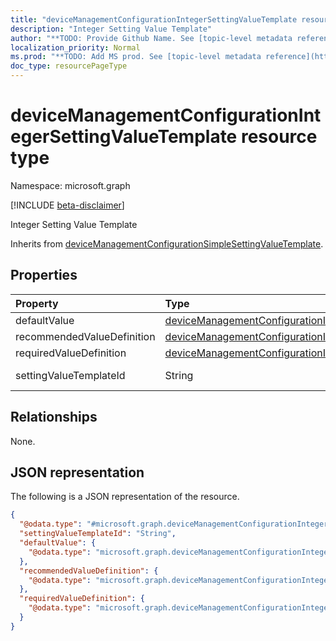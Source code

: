 ```yaml
---
title: "deviceManagementConfigurationIntegerSettingValueTemplate resource type"
description: "Integer Setting Value Template"
author: "**TODO: Provide Github Name. See [topic-level metadata reference](https://msgo.azurewebsites.net/add/document/guidelines/metadata.html#topic-level-metadata)**"
localization_priority: Normal
ms.prod: "**TODO: Add MS prod. See [topic-level metadata reference](https://msgo.azurewebsites.net/add/document/guidelines/metadata.html#topic-level-metadata)**"
doc_type: resourcePageType
---
```


# deviceManagementConfigurationIntegerSettingValueTemplate resource type

Namespace: microsoft.graph

[!INCLUDE [beta-disclaimer](../../includes/beta-disclaimer.md)]

Integer Setting Value Template


Inherits from [deviceManagementConfigurationSimpleSettingValueTemplate](../resources/devicemanagementconfigurationsimplesettingvaluetemplate.md).

## Properties
|Property|Type|Description|
|:---|:---|:---|
|defaultValue|[deviceManagementConfigurationIntegerSettingValueDefaultTemplate](../resources/devicemanagementconfigurationintegersettingvaluedefaulttemplate.md)|Integer Setting Value Default Template.|
|recommendedValueDefinition|[deviceManagementConfigurationIntegerSettingValueDefinitionTemplate](../resources/devicemanagementconfigurationintegersettingvaluedefinitiontemplate.md)|Recommended value definition.|
|requiredValueDefinition|[deviceManagementConfigurationIntegerSettingValueDefinitionTemplate](../resources/devicemanagementconfigurationintegersettingvaluedefinitiontemplate.md)|Required value definition.|
|settingValueTemplateId|String|Setting Value Template Id Inherited from [deviceManagementConfigurationSimpleSettingValueTemplate](../resources/devicemanagementconfigurationsimplesettingvaluetemplate.md).|

## Relationships
None.

## JSON representation
The following is a JSON representation of the resource.
<!-- {
  "blockType": "resource",
  "@odata.type": "microsoft.graph.deviceManagementConfigurationIntegerSettingValueTemplate"
}
-->
``` json
{
  "@odata.type": "#microsoft.graph.deviceManagementConfigurationIntegerSettingValueTemplate",
  "settingValueTemplateId": "String",
  "defaultValue": {
    "@odata.type": "microsoft.graph.deviceManagementConfigurationIntegerSettingValueDefaultTemplate"
  },
  "recommendedValueDefinition": {
    "@odata.type": "microsoft.graph.deviceManagementConfigurationIntegerSettingValueDefinitionTemplate"
  },
  "requiredValueDefinition": {
    "@odata.type": "microsoft.graph.deviceManagementConfigurationIntegerSettingValueDefinitionTemplate"
  }
}
```

